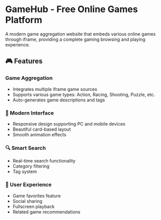 # GameHub - Free Online Games Platform

A modern game aggregation website that embeds various online games through iframe, providing a complete gaming browsing and playing experience.

## 🎮 Features

### Game Aggregation
- Integrates multiple iframe game sources
- Supports various game types: Action, Racing, Shooting, Puzzle, etc.
- Auto-generates game descriptions and tags

### 🎨 Modern Interface
- Responsive design supporting PC and mobile devices
- Beautiful card-based layout
- Smooth animation effects

### 🔍 Smart Search
- Real-time search functionality
- Category filtering
- Tag system

### 📱 User Experience
- Game favorites feature
- Social sharing
- Fullscreen playback
- Related game recommendations


